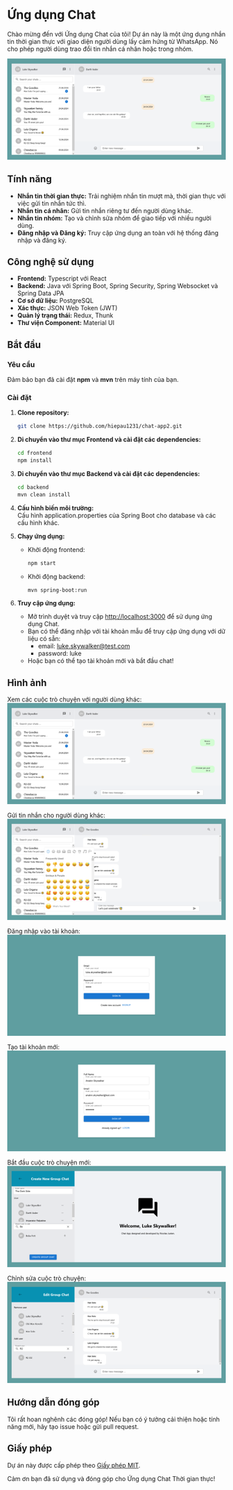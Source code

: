 # Ứng dụng Chat

Chào mừng đến với Ứng dụng Chat của tôi! Dự án này là một ứng dụng nhắn tin thời gian thực với giao diện người dùng 
lấy cảm hứng từ WhatsApp. Nó cho phép người dùng trao đổi tin nhắn cá nhân hoặc trong nhóm.

![image Screenshot](./images/homepage.png)

## Tính năng

- **Nhắn tin thời gian thực:** Trải nghiệm nhắn tin mượt mà, thời gian thực với việc gửi tin nhắn tức thì.
- **Nhắn tin cá nhân:** Gửi tin nhắn riêng tư đến người dùng khác.
- **Nhắn tin nhóm:** Tạo và chỉnh sửa nhóm để giao tiếp với nhiều người dùng.
- **Đăng nhập và Đăng ký:** Truy cập ứng dụng an toàn với hệ thống đăng nhập và đăng ký.

## Công nghệ sử dụng

- **Frontend:** Typescript với React
- **Backend:** Java với Spring Boot, Spring Security, Spring Websocket và Spring Data JPA
- **Cơ sở dữ liệu:** PostgreSQL
- **Xác thực:** JSON Web Token (JWT)
- **Quản lý trạng thái:** Redux, Thunk
- **Thư viện Component:** Material UI

## Bắt đầu

### Yêu cầu

Đảm bảo bạn đã cài đặt **npm** và **mvn** trên máy tính của bạn.

### Cài đặt

1. **Clone repository:**  
    ```bash  
    git clone https://github.com/hiepau1231/chat-app2.git
    ```
   
2. **Di chuyển vào thư mục Frontend và cài đặt các dependencies:**  
    ```bash
    cd frontend
    npm install
    ```
   
3. **Di chuyển vào thư mục Backend và cài đặt các dependencies:**  
    ```bash
    cd backend
    mvn clean install
    ```
   
4. **Cấu hình biến môi trường:**  
   Cấu hình application.properties của Spring Boot cho database và các cấu hình khác.

5. **Chạy ứng dụng:**
    - Khởi động frontend:
      ```bash
      npm start
      ```
    - Khởi động backend:
      ```bash
      mvn spring-boot:run
      ```
6. **Truy cập ứng dụng:**
   - Mở trình duyệt và truy cập [http://localhost:3000](http://localhost:3000) để sử dụng ứng dụng Chat.
   - Bạn có thể đăng nhập với tài khoản mẫu để truy cập ứng dụng với dữ liệu có sẵn:
     - email: luke.skywalker@test.com
     - password: luke
   - Hoặc bạn có thể tạo tài khoản mới và bắt đầu chat!

## Hình ảnh

Xem các cuộc trò chuyện với người dùng khác:
![image Screenshot](./images/homepage.png)

Gửi tin nhắn cho người dùng khác:
![image Screenshot](./images/send_messages.png)

Đăng nhập vào tài khoản:
![image Screenshot](./images/signin.png)

Tạo tài khoản mới:
![image Screenshot](./images/signup.png)

Bắt đầu cuộc trò chuyện mới:
![image Screenshot](./images/start_new_group_chat.png)

Chỉnh sửa cuộc trò chuyện:
![image Screenshot](./images/edit_group_chat.png)

## Hướng dẫn đóng góp

Tôi rất hoan nghênh các đóng góp! Nếu bạn có ý tưởng cải thiện hoặc tính năng mới, hãy tạo issue hoặc gửi pull request.

## Giấy phép

Dự án này được cấp phép theo [Giấy phép MIT](LICENSE).

Cảm ơn bạn đã sử dụng và đóng góp cho Ứng dụng Chat Thời gian thực!
